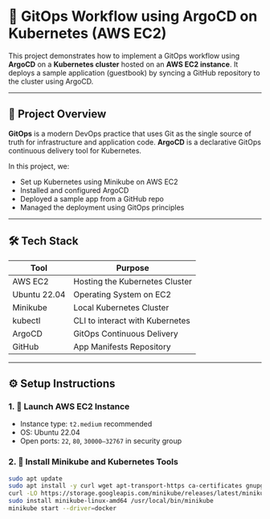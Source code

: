 # 🚀 GitOps Workflow using ArgoCD on Kubernetes (AWS EC2)

This project demonstrates how to implement a GitOps workflow using **ArgoCD** on a **Kubernetes cluster** hosted on an **AWS EC2 instance**. It deploys a sample application (guestbook) by syncing a GitHub repository to the cluster using ArgoCD.

---

## 📌 Project Overview

**GitOps** is a modern DevOps practice that uses Git as the single source of truth for infrastructure and application code. **ArgoCD** is a declarative GitOps continuous delivery tool for Kubernetes.

In this project, we:
- Set up Kubernetes using Minikube on AWS EC2
- Installed and configured ArgoCD
- Deployed a sample app from a GitHub repo
- Managed the deployment using GitOps principles

---

## 🛠️ Tech Stack

| Tool           | Purpose                            |
|----------------|------------------------------------|
| AWS EC2        | Hosting the Kubernetes Cluster     |
| Ubuntu 22.04   | Operating System on EC2            |
| Minikube       | Local Kubernetes Cluster           |
| kubectl        | CLI to interact with Kubernetes    |
| ArgoCD         | GitOps Continuous Delivery         |
| GitHub         | App Manifests Repository           |

---

## ⚙️ Setup Instructions

### 1. 🚀 Launch AWS EC2 Instance

- Instance type: `t2.medium` recommended
- OS: Ubuntu 22.04
- Open ports: `22`, `80`, `30000–32767` in security group

### 2. 🔧 Install Minikube and Kubernetes Tools

```bash
sudo apt update
sudo apt install -y curl wget apt-transport-https ca-certificates gnupg lsb-release docker.io
curl -LO https://storage.googleapis.com/minikube/releases/latest/minikube-linux-amd64
sudo install minikube-linux-amd64 /usr/local/bin/minikube
minikube start --driver=docker
